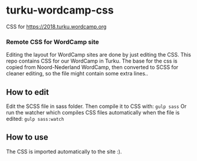 # turku-wordcamp-css
CSS for https://2018.turku.wordcamp.org

### Remote CSS for WordCamp site
Editing the layout for WordCamp sites are done by just editing the CSS. This repo contains CSS for our WordCamp in Turku. The base for the css is copied from Noord-Nederland WordCamp, then converted to SCSS for cleaner editing, so the file might contain some extra lines..

## How to edit
Edit the SCSS file in sass folder. Then compile it to CSS with:
`gulp sass`
Or run the watcher which compiles CSS files automatically when the file is edited:
`gulp sass:watch`

## How to use
The CSS is imported automatically to the site :).